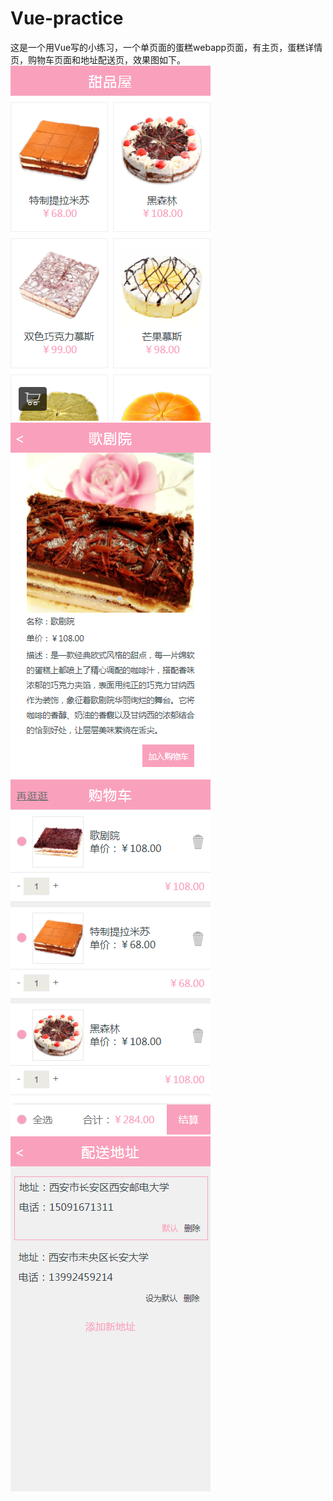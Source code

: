 # Vue-practice
这是一个用Vue写的小练习，一个单页面的蛋糕webapp页面，有主页，蛋糕详情页，购物车页面和地址配送页，效果图如下。
![Image text](https://github.com/aLittleBoy7652/Vue-practice/blob/master/images/homePage.png)
![Image text](https://github.com/aLittleBoy7652/Vue-practice/blob/master/images/messPage.png)
![Image text](https://github.com/aLittleBoy7652/Vue-practice/blob/master/images/cartPage.png)
![Image text](https://github.com/aLittleBoy7652/Vue-practice/blob/master/images/addressPage.png)

